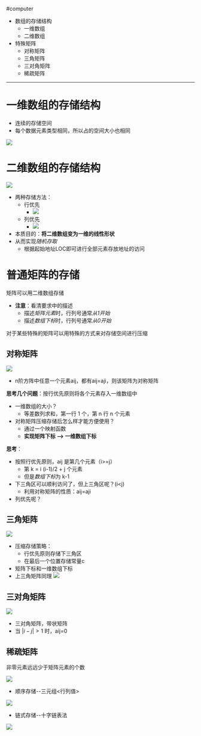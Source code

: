 #computer 
- 数组的存储结构
	- 一维数组
	- 二维数组
- 特殊矩阵
	- 对称矩阵
	- 三角矩阵
	- 三对角矩阵
	- 稀疏矩阵
---
# 一维数组的存储结构

- 连续的存储空间
- 每个数据元素类型相同，所以占的空间大小也相同

![](img/Pasted%20image%2020231212194515.png)

# 二维数组的存储结构

![](img/Pasted%20image%2020231212194621.png)

- 两种存储方法：
	- 行优先
		- ![](img/Pasted%20image%2020231212194713.png)
	- 列优先
		- ![](img/Pasted%20image%2020231212194738.png)
- 本质目的：**将二维数组变为一维的线性形状**
- 从而实现*随机存取*
	- 根据起始地址LOC即可进行全部元素存放地址的访问

# 普通矩阵的存储

矩阵可以用二维数组存储

- **注意**：看清要求中的描述
	- 描述*矩阵元素*时，行列号通常*从1开始*
	- 描述*数组下标*时，行列号通常*从0开始*

对于某些特殊的矩阵可以用特殊的方式来对存储空间进行压缩

## 对称矩阵

![](img/Pasted%20image%2020231212195031.png)

- n阶方阵中任意一个元素aij，都有aij=aji，则该矩阵为对称矩阵

**思考几个问题**：按行优先原则将各个元素存入一维数组中
- 一维数组的大小？
	- 等差数列求和，第一行 1 个，第 n 行 n 个元素
- 对称矩阵压缩存储后怎么样才能方便使用？
	- 通过一个映射函数
	- **实现矩阵下标 --> 一维数组下标**

**思考**：
- 按照行优先原则，aij 是第几个元素（i>=j）
	- 第 k = i (i-1)/2 + j 个元素
	- 但是*数组下标*为 k-1
- 下三角区可以顺利访问了，但上三角区呢？(i<j)
	- 利用对称矩阵的性质：aij=aji
- 列优先呢？

## 三角矩阵

![](img/Pasted%20image%2020231213154152.png)

- 压缩存储策略：
	- 行优先原则存储下三角区
	- 在最后一个位置存储常量c
- 矩阵下标和一维数组下标
- 上三角矩阵同理
![](img/Pasted%20image%2020231213154343.png)

## 三对角矩阵

![](img/Pasted%20image%2020231213154359.png)
- 三对角矩阵，带状矩阵
- 当 $|i-j|>1$ 时，aij=0

## 稀疏矩阵

非零元素远远少于矩阵元素的个数

![](img/Pasted%20image%2020231213154934.png)

- 顺序存储--三元组<行列值>

![](img/Pasted%20image%2020231213155001.png)

- 链式存储--十字链表法

![](img/Pasted%20image%2020231213155119.png)
